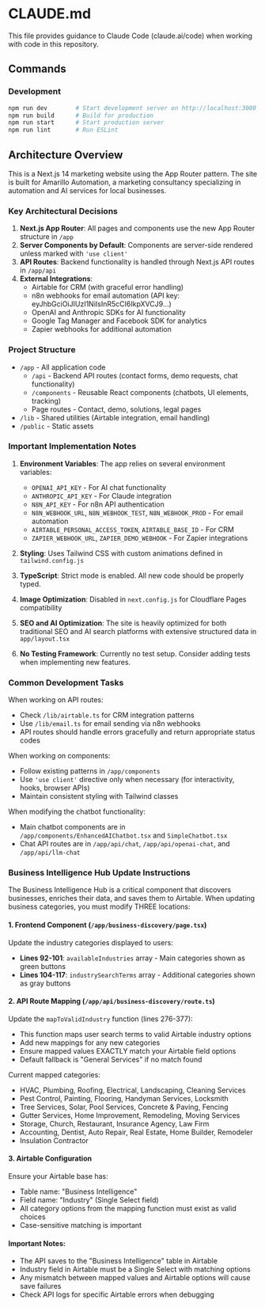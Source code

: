 # CLAUDE.md

This file provides guidance to Claude Code (claude.ai/code) when working with code in this repository.

## Commands

### Development
```bash
npm run dev        # Start development server on http://localhost:3000
npm run build      # Build for production
npm run start      # Start production server
npm run lint       # Run ESLint
```

## Architecture Overview

This is a Next.js 14 marketing website using the App Router pattern. The site is built for Amarillo Automation, a marketing consultancy specializing in automation and AI services for local businesses.

### Key Architectural Decisions

1. **Next.js App Router**: All pages and components use the new App Router structure in `/app`
2. **Server Components by Default**: Components are server-side rendered unless marked with `'use client'`
3. **API Routes**: Backend functionality is handled through Next.js API routes in `/app/api`
4. **External Integrations**:
   - Airtable for CRM (with graceful error handling)
   - n8n webhooks for email automation (API key: eyJhbGciOiJIUzI1NiIsInR5cCI6IkpXVCJ9...)
   - OpenAI and Anthropic SDKs for AI functionality
   - Google Tag Manager and Facebook SDK for analytics
   - Zapier webhooks for additional automation

### Project Structure

- `/app` - All application code
  - `/api` - Backend API routes (contact forms, demo requests, chat functionality)
  - `/components` - Reusable React components (chatbots, UI elements, tracking)
  - Page routes - Contact, demo, solutions, legal pages
- `/lib` - Shared utilities (Airtable integration, email handling)
- `/public` - Static assets

### Important Implementation Notes

1. **Environment Variables**: The app relies on several environment variables:
   - `OPENAI_API_KEY` - For AI chat functionality
   - `ANTHROPIC_API_KEY` - For Claude integration
   - `N8N_API_KEY` - For n8n API authentication
   - `N8N_WEBHOOK_URL`, `N8N_WEBHOOK_TEST`, `N8N_WEBHOOK_PROD` - For email automation
   - `AIRTABLE_PERSONAL_ACCESS_TOKEN`, `AIRTABLE_BASE_ID` - For CRM
   - `ZAPIER_WEBHOOK_URL`, `ZAPIER_DEMO_WEBHOOK` - For Zapier integrations

2. **Styling**: Uses Tailwind CSS with custom animations defined in `tailwind.config.js`

3. **TypeScript**: Strict mode is enabled. All new code should be properly typed.

4. **Image Optimization**: Disabled in `next.config.js` for Cloudflare Pages compatibility

5. **SEO and AI Optimization**: The site is heavily optimized for both traditional SEO and AI search platforms with extensive structured data in `app/layout.tsx`

6. **No Testing Framework**: Currently no test setup. Consider adding tests when implementing new features.

### Common Development Tasks

When working on API routes:
- Check `/lib/airtable.ts` for CRM integration patterns
- Use `/lib/email.ts` for email sending via n8n webhooks
- API routes should handle errors gracefully and return appropriate status codes

When working on components:
- Follow existing patterns in `/app/components`
- Use `'use client'` directive only when necessary (for interactivity, hooks, browser APIs)
- Maintain consistent styling with Tailwind classes

When modifying the chatbot functionality:
- Main chatbot components are in `/app/components/EnhancedAIChatbot.tsx` and `SimpleChatbot.tsx`
- Chat API routes are in `/app/api/chat`, `/app/api/openai-chat`, and `/app/api/llm-chat`

### Business Intelligence Hub Update Instructions

The Business Intelligence Hub is a critical component that discovers businesses, enriches their data, and saves them to Airtable. When updating business categories, you must modify THREE locations:

#### 1. Frontend Component (`/app/business-discovery/page.tsx`)
Update the industry categories displayed to users:
- **Lines 92-101**: `availableIndustries` array - Main categories shown as green buttons
- **Lines 104-117**: `industrySearchTerms` array - Additional categories shown as gray buttons

#### 2. API Route Mapping (`/app/api/business-discovery/route.ts`)
Update the `mapToValidIndustry` function (lines 276-377):
- This function maps user search terms to valid Airtable industry options
- Add new mappings for any new categories
- Ensure mapped values EXACTLY match your Airtable field options
- Default fallback is "General Services" if no match found

Current mapped categories:
- HVAC, Plumbing, Roofing, Electrical, Landscaping, Cleaning Services
- Pest Control, Painting, Flooring, Handyman Services, Locksmith
- Tree Services, Solar, Pool Services, Concrete & Paving, Fencing
- Gutter Services, Home Improvement, Remodeling, Moving Services
- Storage, Church, Restaurant, Insurance Agency, Law Firm
- Accounting, Dentist, Auto Repair, Real Estate, Home Builder, Remodeler
- Insulation Contractor

#### 3. Airtable Configuration
Ensure your Airtable base has:
- Table name: "Business Intelligence"
- Field name: "Industry" (Single Select field)
- All category options from the mapping function must exist as valid choices
- Case-sensitive matching is important

#### Important Notes:
- The API saves to the "Business Intelligence" table in Airtable
- Industry field in Airtable must be a Single Select with matching options
- Any mismatch between mapped values and Airtable options will cause save failures
- Check API logs for specific Airtable errors when debugging